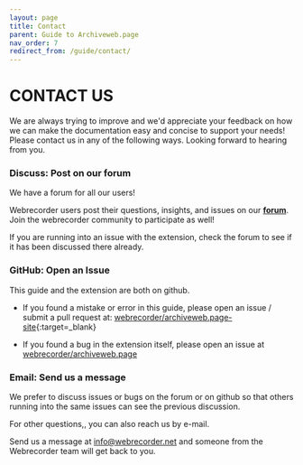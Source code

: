 ```yaml
---
layout: page
title: Contact
parent: Guide to Archiveweb.page
nav_order: 7
redirect_from: /guide/contact/
---
```


# CONTACT US

We are always trying to improve and we'd appreciate your feedback on how we can make the documentation easy and concise to support your needs! Please contact us in any of the following ways. Looking forward to hearing from you.


### Discuss: Post on our forum
We have a forum for all our users!

Webrecorder users post their questions, insights, and issues on our <a href="https://forum.webrecorder.net/" target="_blank"><b>forum</b></a>. Join the webrecorder community to participate as well!

If you are running into an issue with the extension, check the forum to see if it has been discussed there already.

### GitHub: Open an Issue
This guide and the extension are both on github.

- If you found a mistake or error in this guide, please open an issue / submit a pull request at: [webrecorder/archiveweb.page-site](https://github.com/webrecorder/archiveweb.page-site){:target=_blank}

- If you found a bug in the extension itself, please open an issue at [webrecorder/archiveweb.page](https://github.com/webrecorder/archiveweb.page)


### Email: Send us a message

We prefer to discuss issues or bugs on the forum or on github so that others running into the same issues can see the previous discussion.

For other questions,, you can also reach us by e-mail.

Send us a message at <info@webrecorder.net> and someone from the Webrecorder team will get back to you.



